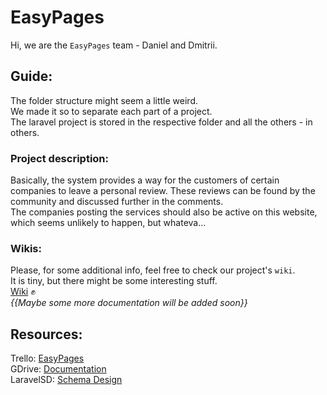 # EasyPages
Hi, we are the `EasyPages` team - Daniel and Dmitrii.   

## Guide: 
The folder structure might seem a little weird.   
We made it so to separate each part of a project.   
The laravel project is stored in the respective folder and all the others - in others.   

### Project description:   
Basically, the system provides a way for the customers of certain companies to leave a personal review.
These reviews can be found by the community and discussed further in the comments.    
The companies posting the services should also be active on this website, which seems unlikely to happen, but whateva... 

### Wikis:  
Please, for some additional info, feel free to check our project's `wiki`.  
It is tiny, but there might be some interesting stuff.  
[Wiki](https://github.com/dee-me-tree-or-love/EasyPages/wiki) :fist:   
*{{Maybe some more documentation will be added soon}}*

## Resources: 
Trello: [EasyPages](https://trello.com/easypages)    
GDrive: [Documentation](https://drive.google.com/drive/folders/0B0AcRiO9tw8PQjFONGdvNkhONkU)    
LaravelSD: [Schema Design](http://www.laravelsd.com/share/w1ZXaZ)  
